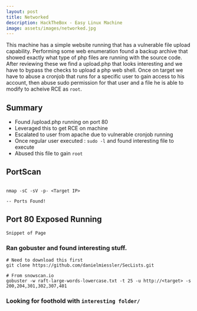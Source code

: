 ```yaml
---
layout: post
title: Networked
description: HackTheBox - Easy Linux Machine
image: assets/images/networked.jpg
---
```


This machine has a simple website running that has a vulnerable file upload capability. Performing some web enumeration found a backup archive that showed exactly what type of php files are running with the source code. After reviewing these we find a upload.php that looks interesting and we have to bypass the checks to upload a php web shell. Once on target we have to abuse a cronjob that runs for a specific user to gain access to his account, then abuse sudo permission for that user and a file he is able to modify to acheive RCE as `root`.

## Summary 
- Found /upload.php running on port 80
- Leveraged this to get RCE on machine
- Escalated to user from apache due to vulnerable cronjob running
- Once regular user executed : `sudo -l` and found interesting file to execute
- Abused this file to gain `root`

## PortScan
```

nmap -sC -sV -p- <Target IP>

-- Ports Found!

```

## Port 80 Exposed Running 
```
Snippet of Page
```

### Ran gobuster and found interesting stuff.
```
# Need to download this first
git clone https://github.com/danielmiessler/SecLists.git

# From snowscan.io
gobuster -w raft-large-words-lowercase.txt -t 25 -u http://<target> -s 200,204,301,302,307,401
```

### Looking for foothold with `interesting folder/`


